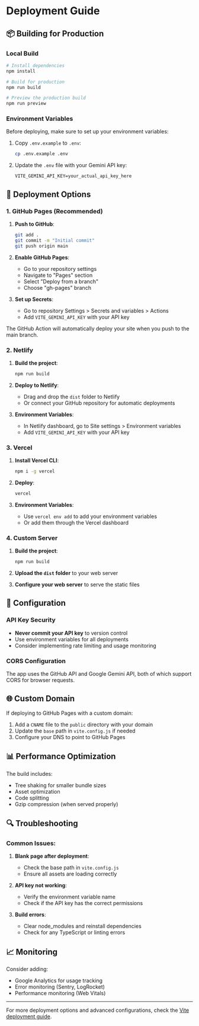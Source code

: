 # Deployment Guide

## 📦 Building for Production

### Local Build
```bash
# Install dependencies
npm install

# Build for production
npm run build

# Preview the production build
npm run preview
```

### Environment Variables
Before deploying, make sure to set up your environment variables:

1. Copy `.env.example` to `.env`:
   ```bash
   cp .env.example .env
   ```

2. Update the `.env` file with your Gemini API key:
   ```
   VITE_GEMINI_API_KEY=your_actual_api_key_here
   ```

## 🚀 Deployment Options

### 1. GitHub Pages (Recommended)

1. **Push to GitHub**:
   ```bash
   git add .
   git commit -m "Initial commit"
   git push origin main
   ```

2. **Enable GitHub Pages**:
   - Go to your repository settings
   - Navigate to "Pages" section
   - Select "Deploy from a branch"
   - Choose "gh-pages" branch

3. **Set up Secrets**:
   - Go to repository Settings > Secrets and variables > Actions
   - Add `VITE_GEMINI_API_KEY` with your API key

The GitHub Action will automatically deploy your site when you push to the main branch.

### 2. Netlify

1. **Build the project**:
   ```bash
   npm run build
   ```

2. **Deploy to Netlify**:
   - Drag and drop the `dist` folder to Netlify
   - Or connect your GitHub repository for automatic deployments

3. **Environment Variables**:
   - In Netlify dashboard, go to Site settings > Environment variables
   - Add `VITE_GEMINI_API_KEY` with your API key

### 3. Vercel

1. **Install Vercel CLI**:
   ```bash
   npm i -g vercel
   ```

2. **Deploy**:
   ```bash
   vercel
   ```

3. **Environment Variables**:
   - Use `vercel env add` to add your environment variables
   - Or add them through the Vercel dashboard

### 4. Custom Server

1. **Build the project**:
   ```bash
   npm run build
   ```

2. **Upload the `dist` folder** to your web server

3. **Configure your web server** to serve the static files

## 🔧 Configuration

### API Key Security
- **Never commit your API key** to version control
- Use environment variables for all deployments
- Consider implementing rate limiting and usage monitoring

### CORS Configuration
The app uses the GitHub API and Google Gemini API, both of which support CORS for browser requests.

## 🌐 Custom Domain

If deploying to GitHub Pages with a custom domain:

1. Add a `CNAME` file to the `public` directory with your domain
2. Update the `base` path in `vite.config.js` if needed
3. Configure your DNS to point to GitHub Pages

## 📊 Performance Optimization

The build includes:
- Tree shaking for smaller bundle sizes
- Asset optimization
- Code splitting
- Gzip compression (when served properly)

## 🔍 Troubleshooting

### Common Issues:

1. **Blank page after deployment**:
   - Check the base path in `vite.config.js`
   - Ensure all assets are loading correctly

2. **API key not working**:
   - Verify the environment variable name
   - Check if the API key has the correct permissions

3. **Build errors**:
   - Clear node_modules and reinstall dependencies
   - Check for any TypeScript or linting errors

## 📈 Monitoring

Consider adding:
- Google Analytics for usage tracking
- Error monitoring (Sentry, LogRocket)
- Performance monitoring (Web Vitals)

---

For more deployment options and advanced configurations, check the [Vite deployment guide](https://vitejs.dev/guide/static-deploy.html).
